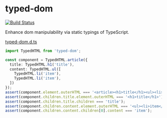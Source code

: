 # typed-dom

[![Build Status](https://travis-ci.org/falsandtru/typed-dom.svg?branch=master)](https://travis-ci.org/falsandtru/typed-dom)

Enhance dom manipulability via static typings of TypeScript.

[typed-dom.d.ts](typed-dom.d.ts)

```ts
import TypedHTML from 'typed-dom';

const component = TypedHTML.article({
  title: TypedHTML.h1('title'),
  content: TypedHTML.ul([
    TypedHTML.li('item'),
    TypedHTML.li('item'),
  ])
});
assert(component.element.outerHTML === '<article><h1>title</h1><ul><li>item</li><li>item</li></ul></article>');
assert(component.children.title.element.outerHTML === '<h1>title</h1>');
assert(component.children.title.children === 'title');
assert(component.children.content.element.outerHTML === '<ul><li>item</li><li>item</li></ul>');
assert(component.children.content.children[0].content === 'item');
```
